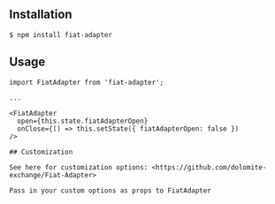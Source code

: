 
## Installation

`$ npm install fiat-adapter`

## Usage

```
import FiatAdapter from 'fiat-adapter';

...

<FiatAdapter
  open={this.state.fiatAdapterOpen}
  onClose={() => this.setState({ fiatAdapterOpen: false })
/>

## Customization

See here for customization options: <https://github.com/dolomite-exchange/Fiat-Adapter>

Pass in your custom options as props to FiatAdapter

```
